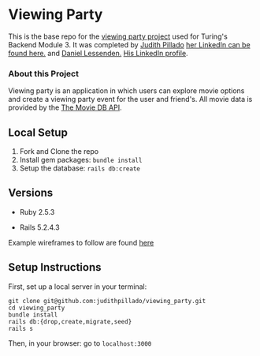 # Viewing Party

This is the base repo for the [viewing party project](https://backend.turing.io/module3/projects/viewing_party) used for Turing's Backend Module 3. It was completed by [Judith Pillado](https://github.com/judithpillado) [her LinkedIn can be found here.](https://www.linkedin.com/in/judith-pillado/) and [Daniel Lessenden.](https://github.com/D-Lessenden/) [His LinkedIn profile](https://www.linkedin.com/in/lessenden/).

### About this Project

Viewing party is an application in which users can explore movie options and create a viewing party event for the user and friend's. All movie data is provided by the [The Movie DB API](https://www.themoviedb.org/). 

## Local Setup

1. Fork and Clone the repo
2. Install gem packages: `bundle install`
3. Setup the database: `rails db:create`


## Versions

- Ruby 2.5.3

- Rails 5.2.4.3

Example wireframes to follow are found [here](https://backend.turing.io/module3/projects/viewing_party/wireframes)


## Setup Instructions


First, set up a local server in your terminal: 

```
git clone git@github.com:judithpillado/viewing_party.git
cd viewing_party
bundle install
rails db:{drop,create,migrate,seed}
rails s
```

Then, in your browser: go to `localhost:3000`


